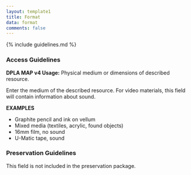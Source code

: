 ```yaml
---
layout: template1
title: Format
data: format
comments: false
---
```


{% include guidelines.md %}

### Access Guidelines

**DPLA MAP v4 Usage:** Physical medium or dimensions of described resource.

Enter the medium of the described resource. For video materials, this field will contain information about sound.

__EXAMPLES__
- Graphite pencil and ink on vellum
- Mixed media (textiles, acrylic, found objects)
- 16mm film, no sound
- U-Matic tape, sound

### Preservation Guidelines

This field is not included in the preservation package.
